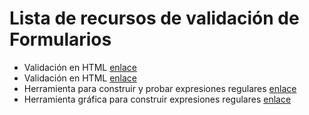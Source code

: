 # Lista de recursos de validación de Formularios

- Validación en HTML [enlace](https://lenguajehtml.com/html/formularios/validaciones-html5/)
- Validación en HTML [enlace](https://oscargascon.es/validacion-de-formularios-con-html5-y-expresiones-regulares-sin-uso-de-js-utilizacion-de-css-y-fontawesome-para-mostrar-campos-validos-en-formularios/)
- Herramienta para construir y probar expresiones regulares [enlace](https://regexr.com/)
- Herramienta gráfica para construir expresiones regulares [enlace](https://www.debuggex.com/)